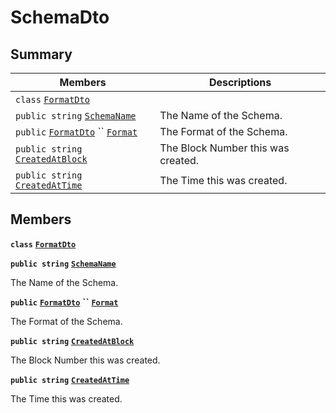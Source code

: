 # SchemaDto

## Summary

| Members                                                                                                                                                                                                                                                                                                                                                                         | Descriptions                       |
| ------------------------------------------------------------------------------------------------------------------------------------------------------------------------------------------------------------------------------------------------------------------------------------------------------------------------------------------------------------------------------- | ---------------------------------- |
| `class` [`FormatDto`](AtomicMarketApiClient--Auctions--AuctionsDto--DataDto--AssetDto--SchemaDto--FormatDto.md)                                                                                                                                                                                                                                                                 |                                    |
| `public string` [`SchemaName`](AtomicMarketApiClient--Auctions--AuctionsDto--DataDto--AssetDto--SchemaDto.md#class\_atomic\_market\_api\_client\_1\_1\_auctions\_1\_1\_auctions\_dto\_1\_1\_data\_dto\_1\_1\_asset\_dto\_1\_1\_schema\_dto\_1a50d439f0d7b1835a13ec1f4da383f957)                                                                                                 | The Name of the Schema.            |
| `public` [`FormatDto`](AtomicMarketApiClient--Auctions--AuctionsDto--DataDto--AssetDto--SchemaDto--FormatDto.md) `` [`Format`](AtomicMarketApiClient--Auctions--AuctionsDto--DataDto--AssetDto--SchemaDto.md#class\_atomic\_market\_api\_client\_1\_1\_auctions\_1\_1\_auctions\_dto\_1\_1\_data\_dto\_1\_1\_asset\_dto\_1\_1\_schema\_dto\_1ab4fe4d63207a5184d9e0c8a5aa54891c) | The Format of the Schema.          |
| `public string` [`CreatedAtBlock`](AtomicMarketApiClient--Auctions--AuctionsDto--DataDto--AssetDto--SchemaDto.md#class\_atomic\_market\_api\_client\_1\_1\_auctions\_1\_1\_auctions\_dto\_1\_1\_data\_dto\_1\_1\_asset\_dto\_1\_1\_schema\_dto\_1a022adc431e5845376e250208a999e12d)                                                                                             | The Block Number this was created. |
| `public string` [`CreatedAtTime`](AtomicMarketApiClient--Auctions--AuctionsDto--DataDto--AssetDto--SchemaDto.md#class\_atomic\_market\_api\_client\_1\_1\_auctions\_1\_1\_auctions\_dto\_1\_1\_data\_dto\_1\_1\_asset\_dto\_1\_1\_schema\_dto\_1a4cb9b4aaa1372df6dc2bb7d8f4916403)                                                                                              | The Time this was created.         |

## Members

**`class`** [**`FormatDto`**](AtomicMarketApiClient--Auctions--AuctionsDto--DataDto--AssetDto--SchemaDto--FormatDto.md)

**`public string`** [**`SchemaName`**](AtomicMarketApiClient--Auctions--AuctionsDto--DataDto--AssetDto--SchemaDto.md#class\_atomic\_market\_api\_client\_1\_1\_auctions\_1\_1\_auctions\_dto\_1\_1\_data\_dto\_1\_1\_asset\_dto\_1\_1\_schema\_dto\_1a50d439f0d7b1835a13ec1f4da383f957)

The Name of the Schema.

**`public`** [**`FormatDto`**](AtomicMarketApiClient--Auctions--AuctionsDto--DataDto--AssetDto--SchemaDto--FormatDto.md) **``** [**`Format`**](AtomicMarketApiClient--Auctions--AuctionsDto--DataDto--AssetDto--SchemaDto.md#class\_atomic\_market\_api\_client\_1\_1\_auctions\_1\_1\_auctions\_dto\_1\_1\_data\_dto\_1\_1\_asset\_dto\_1\_1\_schema\_dto\_1ab4fe4d63207a5184d9e0c8a5aa54891c)

The Format of the Schema.

**`public string`** [**`CreatedAtBlock`**](AtomicMarketApiClient--Auctions--AuctionsDto--DataDto--AssetDto--SchemaDto.md#class\_atomic\_market\_api\_client\_1\_1\_auctions\_1\_1\_auctions\_dto\_1\_1\_data\_dto\_1\_1\_asset\_dto\_1\_1\_schema\_dto\_1a022adc431e5845376e250208a999e12d)

The Block Number this was created.

**`public string`** [**`CreatedAtTime`**](AtomicMarketApiClient--Auctions--AuctionsDto--DataDto--AssetDto--SchemaDto.md#class\_atomic\_market\_api\_client\_1\_1\_auctions\_1\_1\_auctions\_dto\_1\_1\_data\_dto\_1\_1\_asset\_dto\_1\_1\_schema\_dto\_1a4cb9b4aaa1372df6dc2bb7d8f4916403)

The Time this was created.
